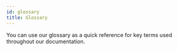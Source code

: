 ```yaml
---
id: glossary
title: Glossary
---
```


You can use our glossary as a quick reference for key terms used throughout our documentation.
